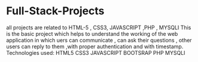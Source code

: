 # Full-Stack-Projects
all projects are related to HTML-5 , CSS3, JAVASCRIPT ,PHP , MYSQLI 
This is the basic project which helps to understand the working of the web application in which uers can communicate , can ask their questions , other users can reply to them ,with proper authentication and with timestamp.
Technologies used:
HTML5
CSS3
JAVASCRIPT
BOOTSRAP
PHP
MYSQLI
